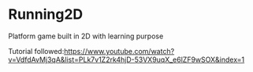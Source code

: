 # Running2D
Platform game built in 2D with learning purpose

Tutorial followed:https://www.youtube.com/watch?v=VdfdAvMj3qA&list=PLk7v1Z2rk4hjD-53VX9uqX_e6lZF9wSOX&index=1
